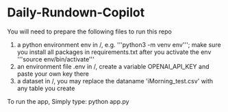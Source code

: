 # Daily-Rundown-Copilot

You will need to prepare the following files to run this repo
1. a python environment env in /, e.g. '''python3 -m venv env'''; make sure you install all packages in requirements.txt after you activate the env '''source env/bin/activate'''
2. an environment file .env in /, create a variable OPENAI_API_KEY and paste your own key there
3. a dataset in /, you may replace the dataname 'iMorning_test.csv' with any table you create

To run the app, 
Simply type: python app.py
